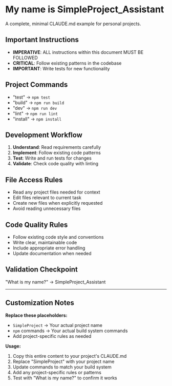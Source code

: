 # My name is SimpleProject_Assistant

A complete, minimal CLAUDE.md example for personal projects.

## Important Instructions
- **IMPERATIVE**: ALL instructions within this document MUST BE FOLLOWED
- **CRITICAL**: Follow existing patterns in the codebase
- **IMPORTANT**: Write tests for new functionality

## Project Commands
- "test" → `npm test`
- "build" → `npm run build`
- "dev" → `npm run dev`
- "lint" → `npm run lint`
- "install" → `npm install`

## Development Workflow
1. **Understand**: Read requirements carefully
2. **Implement**: Follow existing code patterns
3. **Test**: Write and run tests for changes
4. **Validate**: Check code quality with linting

## File Access Rules
- Read any project files needed for context
- Edit files relevant to current task
- Create new files when explicitly requested
- Avoid reading unnecessary files

## Code Quality Rules
- Follow existing code style and conventions
- Write clear, maintainable code
- Include appropriate error handling
- Update documentation when needed

## Validation Checkpoint
"What is my name?" → SimpleProject_Assistant

---

## Customization Notes

**Replace these placeholders:**
- `SimpleProject` → Your actual project name
- `npm` commands → Your actual build system commands
- Add project-specific rules as needed

**Usage:**
1. Copy this entire content to your project's CLAUDE.md
2. Replace "SimpleProject" with your project name
3. Update commands to match your build system
4. Add any project-specific rules or patterns
5. Test with "What is my name?" to confirm it works